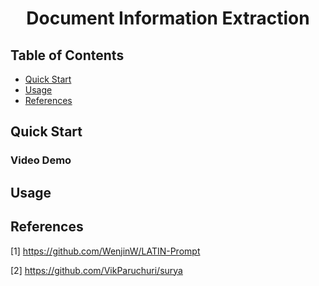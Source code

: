 <h1 align="center"><b>Document Information Extraction</b></h1>

## Table of Contents
- [Quick Start](#quick-start)
- [Usage](#usage)
- [References](#references)



## Quick Start
### Video Demo


## Usage


## References

[1] https://github.com/WenjinW/LATIN-Prompt

[2] https://github.com/VikParuchuri/surya

